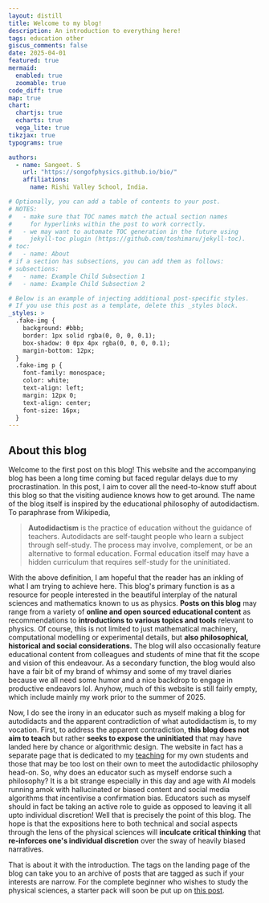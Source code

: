 ```yaml
---
layout: distill
title: Welcome to my blog!
description: An introduction to everything here!
tags: education other
giscus_comments: false
date: 2025-04-01
featured: true
mermaid:
  enabled: true
  zoomable: true
code_diff: true
map: true
chart:
  chartjs: true
  echarts: true
  vega_lite: true
tikzjax: true
typograms: true

authors:
  - name: Sangeet. S
    url: "https://songofphysics.github.io/bio/"
    affiliations:
      name: Rishi Valley School, India.

# Optionally, you can add a table of contents to your post.
# NOTES:
#   - make sure that TOC names match the actual section names
#     for hyperlinks within the post to work correctly.
#   - we may want to automate TOC generation in the future using
#     jekyll-toc plugin (https://github.com/toshimaru/jekyll-toc).
# toc:
#   - name: About
# if a section has subsections, you can add them as follows:
# subsections:
#   - name: Example Child Subsection 1
#   - name: Example Child Subsection 2

# Below is an example of injecting additional post-specific styles.
# If you use this post as a template, delete this _styles block.
_styles: >
  .fake-img {
    background: #bbb;
    border: 1px solid rgba(0, 0, 0, 0.1);
    box-shadow: 0 0px 4px rgba(0, 0, 0, 0.1);
    margin-bottom: 12px;
  }
  .fake-img p {
    font-family: monospace;
    color: white;
    text-align: left;
    margin: 12px 0;
    text-align: center;
    font-size: 16px;
  }
---
```


## About this blog

Welcome to the first post on this blog! This website and the accompanying blog has been a long time coming but faced regular delays due to my procrastination. In this post, I aim to cover all the need-to-know stuff about this blog so that the visiting audience knows how to get around. The name of the blog itself is inspired by the educational philosophy of autodidactism. To paraphrase from Wikipedia,

> **Autodidactism** is the practice of education without the guidance of teachers. Autodidacts are self-taught people who learn a subject through self-study. The process may involve, complement, or be an alternative to formal education. Formal education itself may have a hidden curriculum that requires self-study for the uninitiated.

With the above definition, I am hopeful that the reader has an inkling of what I am trying to achieve here. This blog's primary function is as a resource for people interested in the beautiful interplay of the natural sciences and mathematics known to us as physics. **Posts on this blog** may range from a variety of **online and open sourced educational content** as recommendations to **introductions to various topics and tools** relevant to physics. Of course, this is not limited to just mathematical machinery, computational modelling or experimental details, but **also philosophical, historical and social considerations.** The blog will also occasionally feature educational content from colleagues and students of mine that fit the scope and vision of this endeavour. As a secondary function, the blog would also have a fair bit of my brand of whimsy and some of my travel diaries because we all need some humor and a nice backdrop to engage in productive endeavors lol. Anyhow, much of this website is still fairly empty, which include mainly my work prior to the summer of 2025.

Now, I do see the irony in an educator such as myself making a blog for autodidacts and the apparent contradiction of what autodidactism is, to my vocation. First, to address the apparent contradiction, **this blog does not aim to teach** but rather **seeks to expose the uninitiated** that may have landed here by chance or algorithmic design. The website in fact has a separate page that is dedicated to my [teaching](/teaching/) for my own students and those that may be too lost on their own to meet the autodidactic philosophy head-on. So, why does an educator such as myself endorse such a philosophy? It is a bit strange especially in this day and age with AI models running amok with hallucinated or biased content and social media algorithms that incentivise a confirmation bias. Educators such as myself should in fact be taking an active role to guide as opposed to leaving it all upto individual discretion! Well that is precisely the point of this blog. The hope is that the expositions here to both technical and social aspects through the lens of the physical sciences will **inculcate critical thinking** that **re-inforces one's individual discretion** over the sway of heavily biased narratives.

That is about it with the introduction. The tags on the landing page of the blog can take you to an archive of posts that are tagged as such if your interests are narrow. For the complete beginner who wishes to study the physical sciences, a starter pack will soon be put up on [this post](/blog/2025/library).
